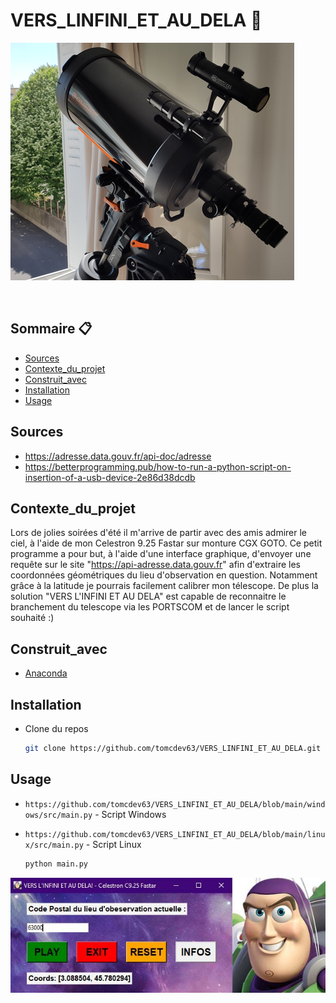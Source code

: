 # VERS_LINFINI_ET_AU_DELA 🔭

![Screenshot](https://github.com/tomcdev63/VERS_LINFINI_ET_AU_DELA/blob/main/windows/data/celestron.png?raw=true)

<!-- PROJECT LOGO -->
<br />
<p align="center">

<!-- SOMMAIRE -->
## Sommaire 📋

* [Sources](#sources)
* [Contexte_du_projet](#contexte_du_projet)
* [Construit_avec](#Construit_avec)
* [Installation](#Installation)
* [Usage](#usage)
 
<!-- SOURCES -->
## Sources

* https://adresse.data.gouv.fr/api-doc/adresse
* https://betterprogramming.pub/how-to-run-a-python-script-on-insertion-of-a-usb-device-2e86d38dcdb

<!-- CONTEXTE DU PROJET -->
## Contexte_du_projet 

Lors de jolies soirées d'été il m'arrive de partir avec des amis admirer le ciel, à l'aide de mon Celestron 9.25 Fastar sur monture CGX GOTO.
Ce petit programme a pour but, à l'aide d'une interface graphique, d'envoyer une requête sur le site "https://api-adresse.data.gouv.fr" afin d'extraire les coordonnées géométriques du lieu d'observation en question.
Notamment grâce à la latitude je pourrais facilement calibrer mon télescope.
De plus la solution "VERS L'INFINI ET AU DELA" est capable de reconnaitre le branchement du telescope via les PORTSCOM et de lancer le script souhaité :)

<!-- CONSTRUIT AVEC -->
## Construit_avec 

* [Anaconda](https://www.anaconda.com/)

<!-- INSTALLATION -->
## Installation

* Clone du repos

    ```sh
    git clone https://github.com/tomcdev63/VERS_LINFINI_ET_AU_DELA.git
    ```
    
<!-- USAGE -->
## Usage 
 
* ```https://github.com/tomcdev63/VERS_LINFINI_ET_AU_DELA/blob/main/windows/src/main.py``` - Script Windows
* ```https://github.com/tomcdev63/VERS_LINFINI_ET_AU_DELA/blob/main/linux/src/main.py``` - Script Linux

    ```sh
    python main.py
    ```
![Screenshot](https://raw.githubusercontent.com/tomcdev63/VERS_LINFINI_ET_AU_DELA/main/windows/data/buzz.jpg)





